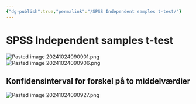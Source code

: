 ```yaml
---
{"dg-publish":true,"permalink":"/SPSS Independent samples t-test/"}
---
```


# SPSS Independent samples t-test
![Pasted image 20241024090901.png](/img/user/attachments/Pasted%20image%2020241024090901.png)![Pasted image 20241024090906.png](/img/user/attachments/Pasted%20image%2020241024090906.png)

## Konfidensinterval for forskel på to middelværdier
![Pasted image 20241024090927.png](/img/user/attachments/Pasted%20image%2020241024090927.png)